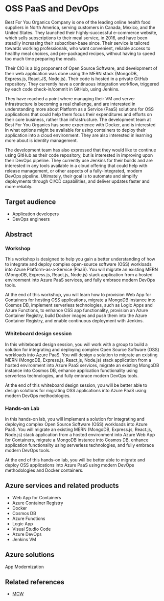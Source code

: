 # OSS PaaS and DevOps

Best For You Organics Company is one of the leading online health food suppliers in North America, serving customers in Canada, Mexico, and the United States. They launched their highly-successful e-commerce website, which sells subscriptions to their meal service, in 2016, and have been steadily increasing their subscriber-base since. Their service is tailored towards working professionals, who want convenient, reliable access to healthy meal choices, and pre-packaged recipes, without having to speed too much time preparing the meals.

Their CIO is a big proponent of Open Source Software, and development of their web application was done using the MERN stack (MongoDB, Express.js, React.JS, Node.js). Their code is hosted in a private GitHub repository. They currently have a continuous integration workflow, triggered by each code check-in/commit in GitHub, using Jenkins.

They have reached a point where managing their VM and server infrastructure is becoming a real challenge, and are interested in understanding more about Platform as a Service (PaaS) solutions for OSS applications that could help them focus their expenditures and efforts on their core business, rather than infrastructure. The development team at Best For You Organics has some experience with Docker, and is interested in what options might be available for using containers to deploy their application into a cloud environment. They are also interested in learning more about is identity management.

The development team has also expressed that they would like to continue using GitHub as their code repository, but is interested in improving upon their DevOps pipeline. They currently use Jenkins for their builds and are interested in any tools available in a cloud offering that could help with release management, or other aspects of a fully-integrated, modern DevOps pipeline. Ultimately, their goal is to automate and simplify deployments through CI/CD capabilities, and deliver updates faster and more reliably.

## Target audience

- Application developers
- DevOps engineers

## Abstract

### Workshop
This workshop is designed to help you gain a better understanding of how to integrate and deploy complex open-source software (OSS) workloads into Azure Platform-as-a-Service (PaaS). You will migrate an existing MERN (MongoDB, Express.js, React.js, Node.js) stack application from a hosted environment into Azure PaaS services, and fully embrace modern DevOps tools.

At the end of this workshop, you will learn how to provision Web App for Containers for hosting OSS applications, migrate a MongoDB instance into Cosmos DB, implement serverless technologies, such as Logic Apps and Azure Functions, to enhance OSS app functionality, provision an Azure Container Registry, build Docker images and push them into the Azure Container Registry, and enable continuous deployment with Jenkins.

### Whiteboard design session
In this whiteboard design session, you will work with a group to build a solution for integrating and deploying complex Open Source Software (OSS) workloads into Azure PaaS. You will design a solution to migrate an existing MERN (MongoDB, Express.js, React.js, Node.js) stack application from a hosted environment into Azure PaaS services, migrate an existing MongoDB instance into Cosmos DB, enhance application functionality using serverless technologies, and fully embrace modern DevOps tools.

At the end of this whiteboard design session, you will be better able to design solutions for migrating OSS applications into Azure PaaS using modern DevOps methodologies.

### Hands-on Lab
In this hands-on lab, you will implement a solution for integrating and deploying complex Open Source Software (OSS) workloads into Azure PaaS. You will migrate an existing MERN (MongoDB, Express.js, React.js, Node.js) stack application from a hosted environment into Azure Web App for Containers, migrate a MongoDB instance into Cosmos DB, enhance application functionality using serverless technologies, and fully embrace modern DevOps tools.

At the end of this hands-on lab, you will be better able to migrate and deploy OSS applications into Azure PaaS using modern DevOps methodologies and Docker containers.

## Azure services and related products
- Web App for Containers
- Azure Container Registry
- Docker
- Cosmos DB
- Azure Functions
- Logic App
- Visual Studio Code
- Azure DevOps
- Jenkins VM

## Azure solutions
App Modernization

## Related references
- [MCW](https://github.com/Microsoft/MCW)
